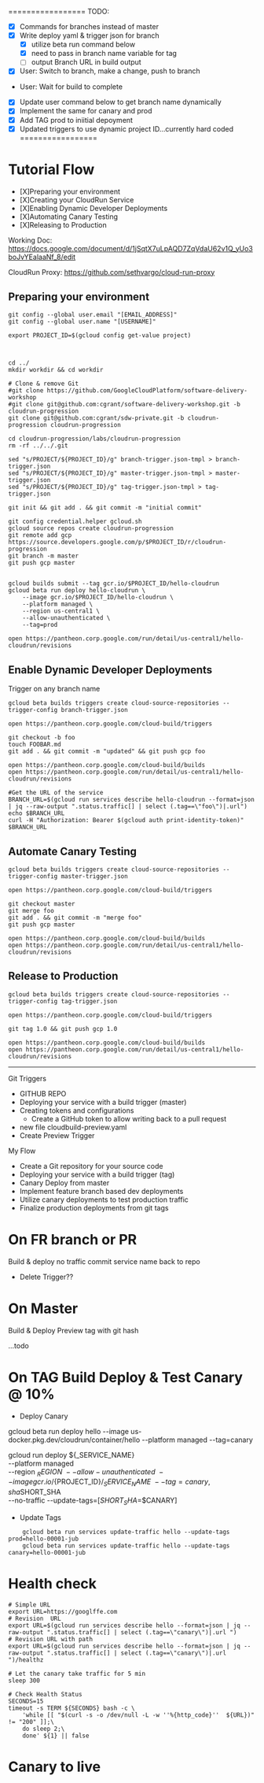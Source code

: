 =================
TODO:
- [x] Commands for branches instead of master
- [x] Write deploy yaml & trigger json for branch
    - [X] utilize beta run command below 
    - [X] need to pass in branch name variable for tag
    - [ ] output Branch URL in build output
- [X] User: Switch to branch, make a change, push to branch
- User: Wait for build to complete
- [X] Update user command below to get branch name dynamically 
- [x] Implement the same for canary and prod
- [x] Add TAG prod to iniitial depoyment
- [x] Updated triggers to use dynamic project ID...currently hard coded
=================

# Tutorial Flow

- [X]Preparing your environment
- [X]Creating your CloudRun Service
- [X]Enabling Dynamic Developer Deployments
- [X]Automating Canary Testing
- [X]Releasing to Production

Working Doc: https://docs.google.com/document/d/1jSqtX7uLpAQD7ZqVdaU62v1Q_yUo3boJvYEalaaNf_8/edit

CloudRun Proxy: https://github.com/sethvargo/cloud-run-proxy


## Preparing your environment

```shell
git config --global user.email "[EMAIL_ADDRESS]"
git config --global user.name "[USERNAME]"

export PROJECT_ID=$(gcloud config get-value project)



cd ../
mkdir workdir && cd workdir

# Clone & remove Git
#git clone https://github.com/GoogleCloudPlatform/software-delivery-workshop 
#git clone git@github.com:cgrant/software-delivery-workshop.git -b cloudrun-progression
git clone git@github.com:cgrant/sdw-private.git -b cloudrun-progression cloudrun-progression 

cd cloudrun-progression/labs/cloudrun-progression
rm -rf ../../.git 

sed "s/PROJECT/${PROJECT_ID}/g" branch-trigger.json-tmpl > branch-trigger.json
sed "s/PROJECT/${PROJECT_ID}/g" master-trigger.json-tmpl > master-trigger.json
sed "s/PROJECT/${PROJECT_ID}/g" tag-trigger.json-tmpl > tag-trigger.json

git init && git add . && git commit -m "initial commit"

git config credential.helper gcloud.sh
gcloud source repos create cloudrun-progression
git remote add gcp https://source.developers.google.com/p/$PROJECT_ID/r/cloudrun-progression
git branch -m master
git push gcp master


gcloud builds submit --tag gcr.io/$PROJECT_ID/hello-cloudrun
gcloud beta run deploy hello-cloudrun \
    --image gcr.io/$PROJECT_ID/hello-cloudrun \
    --platform managed \
    --region us-central1 \
    --allow-unauthenticated \
    --tag=prod

open https://pantheon.corp.google.com/run/detail/us-central1/hello-cloudrun/revisions
```


## Enable Dynamic Developer Deployments
Trigger on any branch name

```shell
gcloud beta builds triggers create cloud-source-repositories --trigger-config branch-trigger.json

open https://pantheon.corp.google.com/cloud-build/triggers

git checkout -b foo
touch FOOBAR.md
git add . && git commit -m "updated" && git push gcp foo

open https://pantheon.corp.google.com/cloud-build/builds
open https://pantheon.corp.google.com/run/detail/us-central1/hello-cloudrun/revisions

#Get the URL of the service
BRANCH_URL=$(gcloud run services describe hello-cloudrun --format=json | jq --raw-output ".status.traffic[] | select (.tag==\"foo\")|.url")
echo $BRANCH_URL
curl -H "Authorization: Bearer $(gcloud auth print-identity-token)" $BRANCH_URL

```

## Automate Canary Testing
```
gcloud beta builds triggers create cloud-source-repositories --trigger-config master-trigger.json

open https://pantheon.corp.google.com/cloud-build/triggers

git checkout master
git merge foo
git add . && git commit -m "merge foo"
git push gcp master

open https://pantheon.corp.google.com/cloud-build/builds
open https://pantheon.corp.google.com/run/detail/us-central1/hello-cloudrun/revisions
```


## Release to Production
```
gcloud beta builds triggers create cloud-source-repositories --trigger-config tag-trigger.json

open https://pantheon.corp.google.com/cloud-build/triggers

git tag 1.0 && git push gcp 1.0

open https://pantheon.corp.google.com/cloud-build/builds
open https://pantheon.corp.google.com/run/detail/us-central1/hello-cloudrun/revisions
```















---
Git Triggers

- GITHUB REPO
- Deploying your service with a build trigger (master)
- Creating tokens and configurations
    - Create a GitHub token to allow writing back to a pull request
- new file cloudbuild-preview.yaml
- Create Preview Trigger

My Flow

- Create a Git repository for your source code
- Deploying your service with a build trigger (tag)
- Canary Deploy from master
- Implement feature branch based dev deployments
- Utilize canary deployments to test production traffic
- Finalize production deployments from git tags



# On FR branch or PR
Build & deploy no traffic 
commit service name back to repo

- Delete Trigger??

# On Master 
Build & Deploy Preview
tag with git hash

...todo


# On TAG Build Deploy & Test Canary @ 10%
- Deploy Canary

gcloud beta run deploy hello --image us-docker.pkg.dev/cloudrun/container/hello --platform managed --tag=canary

gcloud run deploy ${_SERVICE_NAME} \
            --platform managed \
            --region ${_REGION} \
            --allow-unauthenticated \
            --image gcr.io/${PROJECT_ID}/${_SERVICE_NAME} \
            --tag=canary,sha$SHORT_SHA \
            --no-traffic
            --update-tags=[$SHORT_SHA=$$CANARY]

- Update Tags
```shell
    gcloud beta run services update-traffic hello --update-tags prod=hello-00001-jub 
    gcloud beta run services update-traffic hello --update-tags canary=hello-00001-jub
```


# Health check

```shell
# Simple URL
export URL=https://googlffe.com
# Revision  URL
export URL=$(gcloud run services describe hello --format=json | jq --raw-output ".status.traffic[] | select (.tag==\"canary\")|.url ")
# Revision URL with path
export URL=$(gcloud run services describe hello --format=json | jq --raw-output ".status.traffic[] | select (.tag==\"canary\")|.url ")/healthz

# Let the canary take traffic for 5 min
sleep 300

# Check Health Status
SECONDS=15
timeout -s TERM ${SECONDS} bash -c \
    'while [[ "$(curl -s -o /dev/null -L -w ''%{http_code}''  ${URL})" != "200" ]];\
    do sleep 2;\
    done' ${1} || false
```



# Canary to live